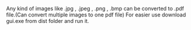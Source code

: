 Any kind of images like .jpg , .jpeg , .png , .bmp can be converted to .pdf file.(Can convert multiple images to one pdf file)
For easier use download gui.exe from dist folder and run it.
